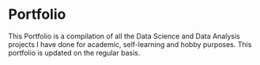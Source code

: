# Portfolio
This Portfolio is a compilation of all the Data Science and Data Analysis projects I have done for academic, self-learning and hobby purposes. This portfolio is updated on the regular basis. 
